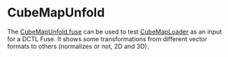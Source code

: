 # CubeMapUnfold

The [CubeMapUnfold.fuse](CubeMapUnfold.fuse) can be used to test [CubeMapLoader](CubeMapLoader.md) as an input for a DCTL Fuse. It shows some transformations from different vector formats to others (normalizes or not, 2D and 3D).
